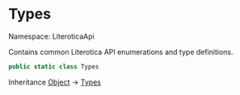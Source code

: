 # Types

Namespace: LiteroticaApi

Contains common Literotica API enumerations and type definitions.

```csharp
public static class Types
```

Inheritance [Object](https://docs.microsoft.com/en-us/dotnet/api/system.object) → [Types](./literoticaapi/types.md)
